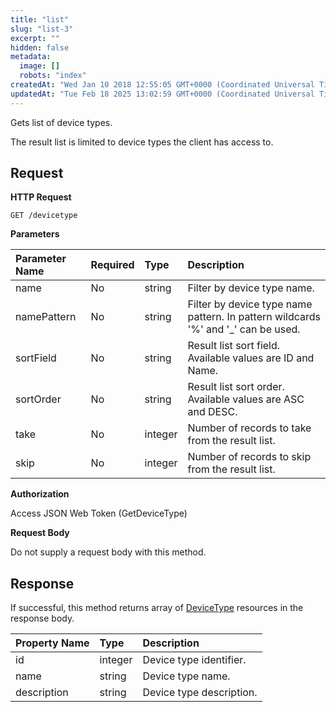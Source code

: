 ```yaml
---
title: "list"
slug: "list-3"
excerpt: ""
hidden: false
metadata: 
  image: []
  robots: "index"
createdAt: "Wed Jan 10 2018 12:55:05 GMT+0000 (Coordinated Universal Time)"
updatedAt: "Tue Feb 18 2025 13:02:59 GMT+0000 (Coordinated Universal Time)"
---
```

Gets list of device types.

The result list is limited to device types the client has access to.

## Request

**HTTP Request**

```text
GET /devicetype
```

**Parameters**

| Parameter Name | Required | Type    | Description                                                                        |
| :------------- | :------- | :------ | :--------------------------------------------------------------------------------- |
| name           | No       | string  | Filter by device type name.                                                        |
| namePattern    | No       | string  | Filter by device type name pattern. In pattern wildcards '%' and '\_' can be used. |
| sortField      | No       | string  | Result list sort field. Available values are ID and Name.                          |
| sortOrder      | No       | string  | Result list sort order. Available values are ASC and DESC.                         |
| take           | No       | integer | Number of records to take from the result list.                                    |
| skip           | No       | integer | Number of records to skip from the result list.                                    |

**Authorization**

Access JSON Web Token (GetDeviceType)

**Request Body**

Do not supply a request body with this method.

## Response

If successful, this method returns array of [DeviceType](doc:devicetype) resources in the response body.

| Property Name | Type    | Description              |
| :------------ | :------ | :----------------------- |
| id            | integer | Device type identifier.  |
| name          | string  | Device type name.        |
| description   | string  | Device type description. |
